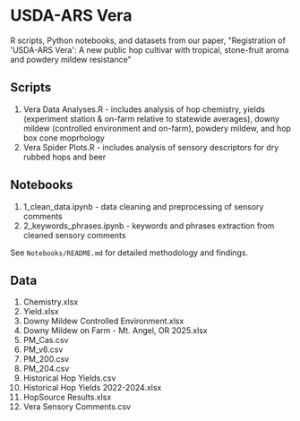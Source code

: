 # USDA-ARS Vera
R scripts, Python notebooks, and datasets from our paper, "Registration of 'USDA-ARS Vera': A new public hop cultivar with tropical, stone-fruit aroma and powdery mildew resistance"

## Scripts
1. Vera Data Analyses.R - includes analysis of hop chemistry, yields (experiment station & on-farm relative to statewide averages), downy mildew (controlled environment and on-farm), powdery mildew, and hop box cone moprhology
3. Vera Spider Plots.R - includes analysis of sensory descriptors for dry rubbed hops and beer

## Notebooks
1. 1_clean_data.ipynb - data cleaning and preprocessing of sensory comments
2. 2_keywords_phrases.ipynb - keywords and phrases extraction from cleaned sensory comments

See `Notebooks/README.md` for detailed methodology and findings.

## Data
1. Chemistry.xlsx
2. Yield.xlsx
3. Downy Mildew Controlled Environment.xlsx
4. Downy Mildew on Farm - Mt. Angel, OR 2025.xlsx
5. PM_Cas.csv
6. PM_v6.csv
7. PM_200.csv
8. PM_204.csv
9. Historical Hop Yields.csv
10. Historical Hop Yields 2022-2024.xlsx
11. HopSource Results.xlsx
12. Vera Sensory Comments.csv
